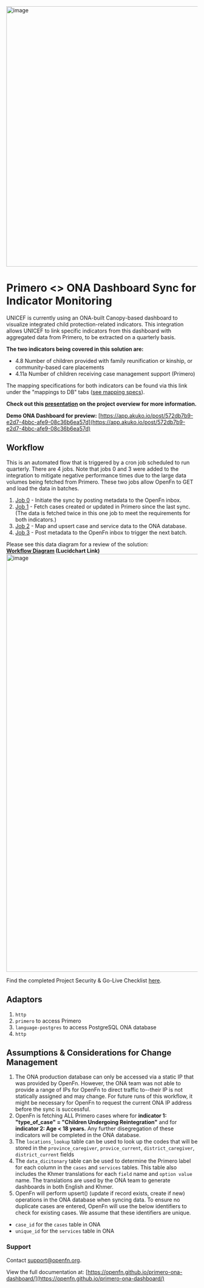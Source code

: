 <img width="684" alt="image" src="https://user-images.githubusercontent.com/80456839/163181830-a752bf25-0013-4368-89b4-98a7724350b3.png">

# Primero <> ONA Dashboard Sync for Indicator Monitoring

UNICEF is currently using an ONA-built Canopy-based dashboard to visualize integrated child protection-related indicators. This integration allows UNICEF to link specific indicators from this dashboard with aggregated data from Primero, to be extracted on a quarterly basis.

**The two indicators being covered in this solution are:**
- 4.8 Number of children provided with family reunification or kinship, or community-based care placements
- 4.11a Number of children receiving case management support (Primero)

The mapping specifications for both indicators can be found via this link under the "mappings to DB" tabs ([see mapping specs](https://docs.google.com/spreadsheets/d/1mDMpH87JWPqPXMNTIXMFl0Uxu2yCPWI5tzuhCcexPIg/edit#gid=990515176)). 

**Check out this [presentation](https://docs.google.com/presentation/d/1zk7wRrk-_G7t4I7B86nm7pQJDXiaGOWV5yvq__zVNpo/edit#slide=id.g1012a526bde_0_514) on the project overview for more information.**

**Demo ONA Dashboard for preview:** [https://app.akuko.io/post/572db7b9-e2d7-4bbc-afe9-08c36b6ea57d](https://app.akuko.io/post/572db7b9-e2d7-4bbc-afe9-08c36b6ea57d)


## Workflow
This is an automated flow that is triggered by a cron job scheduled to run quarterly. There are 4 jobs. Note that jobs 0 and 3 were added to the integration to mitigate negative performance times due to the large data volumes being fetched from Primero. These two jobs allow OpenFn to GET and load the data in batches. 
1. [Job 0](https://github.com/OpenFn/primero-ona-dashboard/blob/main/jobs/0-initiate-sync.js) - Initiate the sync by posting metadata to the OpenFn inbox.
2. [Job 1](https://github.com/OpenFn/primero-ona-dashboard/blob/main/jobs/getCasesFromPrimero.js) -  Fetch cases created or updated in Primero since the last sync. (The data is fetched twice in this one job to meet the requirements for both indicators.)
3. [Job 2](https://github.com/OpenFn/primero-ona-dashboard/blob/main/jobs/upsertCasesToONA.js) -  Map and upsert case and service data to the ONA database.
4. [Job 3](https://github.com/OpenFn/primero-ona-dashboard/blob/main/jobs/3-request-next-batch.js) - Post metadata to the OpenFn inbox to trigger the next batch.



Please see this data diagram for a review of the solution:   
**[Workflow Diagram](https://lucid.app/lucidchart/f7f7607f-8cb0-46d3-b00a-a4171a5ee823/edit?invitationId=inv_dfb0977f-5c8b-48ed-9678-58e7016b795d&page=8Gfxxsp41uUy#) (Lucidchart Link)** 
<img width="1098" alt="image" src="https://github.com/OpenFn/primero-ona-dashboard/assets/80456839/21d4018b-73d7-4e2a-85b2-9aaf6b0be6a3">

Find the completed Project Security & Go-Live Checklist [here](https://drive.google.com/file/d/1eQDjRzI5VBnkwbjUXDruaSXVx2MnDlYM/view?usp=drive_link).

## Adaptors
1. `http`
2. `primero` to access Primero
3. `language-postgres` to access PostgreSQL ONA database
4. `http`


## Assumptions & Considerations for Change Management
1. The ONA production database can only be accessed via a static IP that was provided by OpenFn. However, the ONA team was not able to provide a range of IPs for OpenFn to direct traffic to--their IP is not statically assigned and may change. For future runs of this workflow, it might be necessary for OpenFn to request the current ONA IP address before the sync is successful.
2. OpenFn is fetching ALL Primero cases where for **indicator 1: "type_of_case" = "Children Undergoing Reintegration"** and for **indicator 2: Age < 18 years.** Any further disegregation of these indicators will be completed in the ONA database. 
3. The `locations_lookup` table can be used to look up the codes that will be stored in the `province_caregiver`, `provice_current`, `district_caregiver`, `district_current` fields
4. The `data_dicitonary` table can be used to determine the Primero label for each column in the `cases` and `services` tables. This table also includes the Khmer translations for each `field` name and `option value` name. The translations are used by the ONA team to generate dashboards in both English and Khmer. 
5. OpenFn will perform upsert() (update if record exists, create if new) operations in the ONA database when syncing data. To ensure no duplicate cases are entered, OpenFn will use the below identifiers to check for existing cases. We assume that these identifiers are unique.
- `case_id` for the `cases` table in ONA 
- `unique_id` for the `services` table in ONA


### Support
Contact support@openfn.org.


View the full documentation at: [https://openfn.github.io/primero-ona-dashboard/](https://openfn.github.io/primero-ona-dashboard/)
